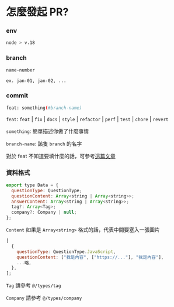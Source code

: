 # 怎麼發起 PR?

### env

```bash
node > v.18
```

### branch

```bash
name-number

ex. jan-01, jan-02, ...
```

### commit

```bash
feat: something(#branch-name)
```

`feat`: `feat` | `fix` | `docs` | `style` | `refactor` | `perf` | `test` | `chore` | `revert`

`something`: 簡單描述你做了什麼事情

`branch-name`: 該隻 `branch` 的名字

對於 feat 不知道要填什麼的話，可參考[這篇文章](https://wadehuanglearning.blogspot.com/2019/05/commit-commit-commit-why-what-commit.html)

### 資料格式

```js
export type Data = {
  questionType: QuestionType;
  questionContent: Array<string | Array<string>>;
  answerContent: Array<string | Array<string>>;
  tag?: Array<Tag>;
  company?: Company | null;
};

```

`Content` 如果是 `Array<string>` 格式的話，代表中間要塞入一張圖片

```js
[
  {
    questionType: QuestionType.JavaScript,
    questionContent: ["我是內容", ["https://..."], "我是內容"],
    ...略,
  },
];
```

`Tag` 請參考 `@/types/tag`

`Company` 請參考 `@/types/company`
